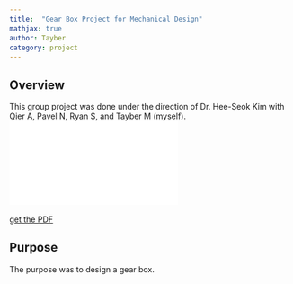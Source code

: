 ```yaml
---
title:  "Gear Box Project for Mechanical Design"
mathjax: true
author: Tayber
category: project
---
```


## Overview

This group project was done under the direction of Dr. Hee-Seok Kim with Qier A, Pavel N, Ryan S, and Tayber M (myself).
![PDF](GearBox_PG-1.pdf)



[get the PDF](/assets/GearBox_PG-1.pdf)

## Purpose

The purpose was to design a gear box.

